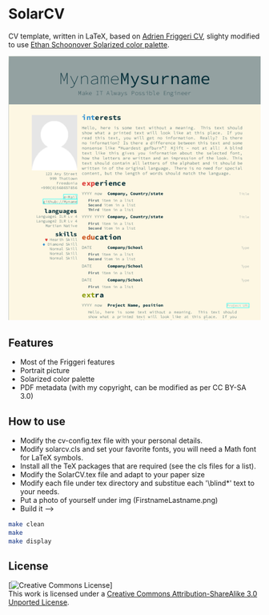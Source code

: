 # SolarCV

CV template, written in LaTeX, based on [Adrien Friggeri CV](https://github.com/afriggeri/cv),
slighty modified to use [Ethan Schoonover Solarized color palette](https://github.com/altercation/solarized).

![SolarCV screenshot](https://github.com/antenore/solarcv/blob/master/img/Screenshot_2015-05-15_17-43-33.png)  

## Features

   * Most of the Friggeri features
   * Portrait picture
   * Solarized color palette
   * PDF metadata (with my copyright, can be modified as per CC BY-SA 3.0)

## How to use

   * Modify the cv-config.tex file with your personal details.
   * Modify solarcv.cls and set your favorite fonts, you will need a Math font for LaTeX symbols.
   * Install all the TeX packages that are required (see the cls files for a list).
   * Modify the SolarCV.tex file and adapt to your paper size
   * Modify each file under tex directory and substitue each '\blind\*' text to
     your needs.
   * Put a photo of yourself under img (FirstnameLastname.png)
   * Build it -->

   ```bash
   make clean
   make
   make display
   ```

## License

[![Creative Commons License](http://i.creativecommons.org/l/by-sa/3.0/88x31.png)]    
This work is licensed under a [Creative Commons Attribution-ShareAlike 3.0 Unported License](http://creativecommons.org/licenses/by-sa/3.0/).  
